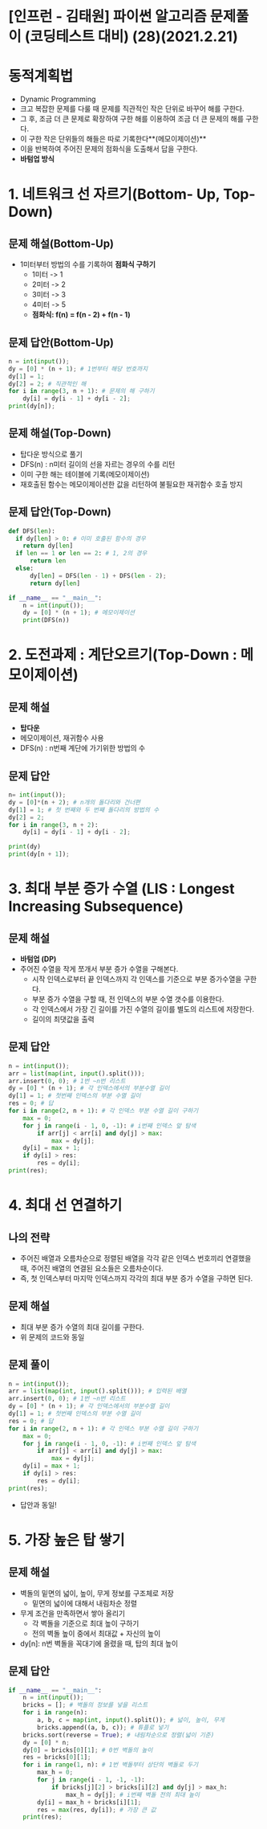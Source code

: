 # [인프런 - 김태원] 파이썬 알고리즘 문제풀이 (코딩테스트 대비) (28)(2021.2.21)



# 동적계획법

* Dynamic Programming
* 크고 복잡한 문제를 다룰 때 문제를 직관적인 작은 단위로 바꾸어 해를 구한다.
* 그 후, 조금 더 큰 문제로 확장하여 구한 해를 이용하여 조금 더 큰 문제의 해를 구한다.
* 이 구한 작은 단위들의 해들은 따로 기록한다**(메모이제이션)**
* 이을 반복하여 주어진 문제의 점화식을 도출해서 답을 구한다.
* **바텀업 방식**



# 1. 네트워크 선 자르기(Bottom- Up, Top-Down)

## 문제 해설(Bottom-Up)

* 1미터부터 방법의 수를 기록하여 **점화식 구하기**
  * 1미터 -> 1
  * 2미터 -> 2
  * 3미터 -> 3
  * 4미터 -> 5
  * **점화식: f(n) = f(n - 2) + f(n - 1)**



## 문제 답안(Bottom-Up)

```python
n = int(input());
dy = [0] * (n + 1); # 1번부터 해당 번호까지
dy[1] = 1;
dy[2] = 2; # 직관적인 해
for i in range(3, n + 1): # 문제의 해 구하기
    dy[i] = dy[i - 1] + dy[i - 2];
print(dy[n]);
```



## 문제 해설(Top-Down)

* 탑다운 방식으로 풀기
* DFS(n) : n미터 길이의 선을 자르는 경우의 수를 리턴
* 이미 구한 해는 테이블에 기록(메모이제이션)
* 재호출된 함수는 메모이제이션한 값을 리턴하여 불필요한 재귀함수 호출 방지



## 문제 답안(Top-Down)

```python
def DFS(len):
  if dy[len] > 0: # 이미 호출된 함수의 경우
    return dy[len]
  if len == 1 or len == 2: # 1, 2의 경우
      return len
  else:
      dy[len] = DFS(len - 1) + DFS(len - 2);
      return dy[len]

if __name__ == "__main__":
    n = int(input());
    dy = [0] * (n + 1); # 메모이제이션
    print(DFS(n))
```



# 2. 도전과제 : 계단오르기(Top-Down : 메모이제이션)



## 문제 해설

* **탑다운** 
* 메모이제이션, 재귀함수 사용
* DFS(n) : n번째 계단에 가기위한 방법의 수



## 문제 답안

```python
n= int(input());
dy = [0]*(n + 2); # n개의 돌다리와 건너편
dy[1] = 1; # 첫 번째와 두 번째 돌다리의 방법의 수
dy[2] = 2;
for i in range(3, n + 2):
    dy[i] = dy[i - 1] + dy[i - 2];

print(dy)
print(dy[n + 1]);
```



# 3. 최대 부분 증가 수열 (LIS : Longest Increasing Subsequence)

## 문제 해설

* **바텀업 (DP)**
* 주어진 수열을 작게 쪼개서 부분 증가 수열을 구해본다.
  * 시작 인덱스로부터 끝 인덱스까지 각 인덱스를 기준으로 부분 증가수열을 구한다.
  * 부분 증가 수열을 구할 때, 전 인덱스의 부분 수열 갯수를 이용한다.
  * 각 인덱스에서 가장 긴 길이를 가진 수열의 길이를 별도의 리스트에 저장한다.
  * 길이의 최댓값을 출력



## 문제 답안

```python
n = int(input());
arr = list(map(int, input().split()));
arr.insert(0, 0); # 1번 ~n번 리스트
dy = [0] * (n + 1); # 각 인덱스에서의 부분수열 길이
dy[1] = 1; # 첫번째 인덱스의 부분 수열 길이
res = 0; # 답
for i in range(2, n + 1): # 각 인덱스 부분 수열 길이 구하기
    max = 0;
    for j in range(i - 1, 0, -1): # i번째 인덱스 앞 탐색
        if arr[j] < arr[i] and dy[j] > max: 
            max = dy[j];
    dy[i] = max + 1;
    if dy[i] > res:
        res = dy[i];
print(res);
```



# 4. 최대 선 연결하기

## 나의 전략

* 주어진 배열과 오름차순으로 정렬된 배열을 각각 같은 인덱스 번호끼리 연결했을 때, 주어진 배열의 연결된 요소들은 오름차순이다.
* 즉, 첫 인덱스부터 마지막 인덱스까지 각각의 최대 부분 증가 수열을 구하면 된다.



## 문제 해설

* 최대 부분 증가 수열의 최대 길이를 구한다.
* 위 문제의 코드와 동일



## 문제 풀이

```python
n = int(input());
arr = list(map(int, input().split())); # 입력된 배열
arr.insert(0, 0); # 1번 ~n번 리스트
dy = [0] * (n + 1); # 각 인덱스에서의 부분수열 길이
dy[1] = 1; # 첫번째 인덱스의 부분 수열 길이
res = 0; # 답
for i in range(2, n + 1): # 각 인덱스 부분 수열 길이 구하기
    max = 0;
    for j in range(i - 1, 0, -1): # i번째 인덱스 앞 탐색
        if arr[j] < arr[i] and dy[j] > max: 
            max = dy[j];
    dy[i] = max + 1;
    if dy[i] > res:
        res = dy[i];
print(res);
```

* 답안과 동일!



# 5. 가장 높은 탑 쌓기

## 문제 해설

* 벽돌의 밑면의 넓이, 높이, 무게 정보를 구조체로 저장
  * 밑면의 넓이에 대해서 내림차순 정렬
* 무게 조건을 만족하면서 쌓아 올리기
  * 각 벽돌을 기준으로 최대 높이 구하기
  * 전의 벽돌 높이 중에서 최대값 + 자신의 높이
* dy[n]: n번 벽돌을 꼭대기에 올렸을 때, 탑의 최대 높이



## 문제 답안

```python
if __name__ == "__main__":
    n = int(input());
    bricks = []; # 벽돌의 정보를 넣을 리스트
    for i in range(n):
        a, b, c = map(int, input().split()); # 넓이, 높이, 무게
        bricks.append((a, b, c)); # 튜플로 넣기
    bricks.sort(reverse = True); # 내림차순으로 정렬(넓이 기준)
    dy = [0] * n;
    dy[0] = bricks[0][1]; # 0번 벽돌의 높이
    res = bricks[0][1];
    for i in range(1, n): # 1번 벽돌부터 상단의 벽돌로 두기
        max_h = 0;
        for j in range(i - 1, -1, -1):
            if bricks[j][2] > bricks[i][2] and dy[j] > max_h:
                max_h = dy[j]; # i번째 벽돌 전의 최대 높이
        dy[i] = max_h + bricks[i][1];
        res = max(res, dy[i]); # 가장 큰 값
    print(res);
```